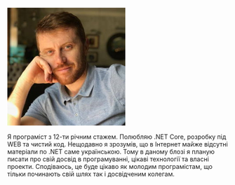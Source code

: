 ![Фото](/assets/img/sample/avatar-big.jpg)

Я програміст з 12-ти річним стажем. Полюбляю .NET Core, розробку під WEB та чистий код. Нещодавно я зрозумів, що в Інтернет майже відсутні матеріали по .NET саме українською. Тому в даному блозі я планую писати про свій досвід в програмуванні, цікаві технології та власні проекти. Сподіваюсь, це буде цікаво як молодим програмістам, що тільки починають свій шлях так і досвідченим колегам.